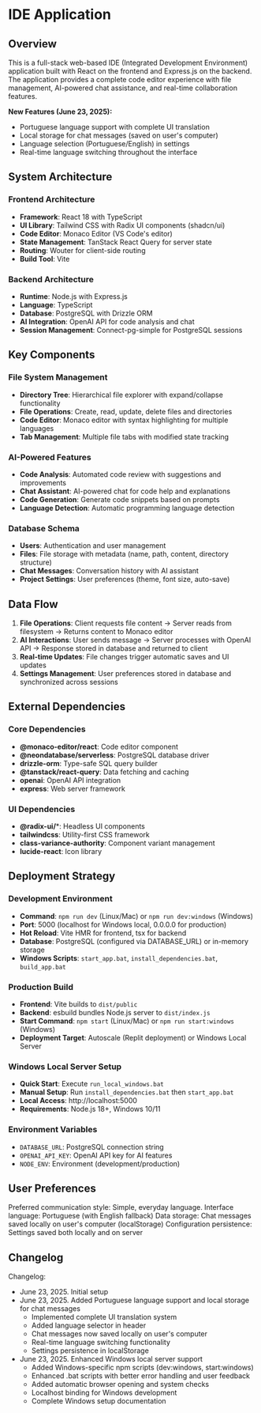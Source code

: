 # IDE Application

## Overview
This is a full-stack web-based IDE (Integrated Development Environment) application built with React on the frontend and Express.js on the backend. The application provides a complete code editor experience with file management, AI-powered chat assistance, and real-time collaboration features.

**New Features (June 23, 2025):**
- Portuguese language support with complete UI translation
- Local storage for chat messages (saved on user's computer)
- Language selection (Portuguese/English) in settings
- Real-time language switching throughout the interface

## System Architecture

### Frontend Architecture
- **Framework**: React 18 with TypeScript
- **UI Library**: Tailwind CSS with Radix UI components (shadcn/ui)
- **Code Editor**: Monaco Editor (VS Code's editor)
- **State Management**: TanStack React Query for server state
- **Routing**: Wouter for client-side routing
- **Build Tool**: Vite

### Backend Architecture
- **Runtime**: Node.js with Express.js
- **Language**: TypeScript
- **Database**: PostgreSQL with Drizzle ORM
- **AI Integration**: OpenAI API for code analysis and chat
- **Session Management**: Connect-pg-simple for PostgreSQL sessions

## Key Components

### File System Management
- **Directory Tree**: Hierarchical file explorer with expand/collapse functionality
- **File Operations**: Create, read, update, delete files and directories
- **Code Editor**: Monaco editor with syntax highlighting for multiple languages
- **Tab Management**: Multiple file tabs with modified state tracking

### AI-Powered Features
- **Code Analysis**: Automated code review with suggestions and improvements
- **Chat Assistant**: AI-powered chat for code help and explanations
- **Code Generation**: Generate code snippets based on prompts
- **Language Detection**: Automatic programming language detection

### Database Schema
- **Users**: Authentication and user management
- **Files**: File storage with metadata (name, path, content, directory structure)
- **Chat Messages**: Conversation history with AI assistant
- **Project Settings**: User preferences (theme, font size, auto-save)

## Data Flow

1. **File Operations**: Client requests file content → Server reads from filesystem → Returns content to Monaco editor
2. **AI Interactions**: User sends message → Server processes with OpenAI API → Response stored in database and returned to client
3. **Real-time Updates**: File changes trigger automatic saves and UI updates
4. **Settings Management**: User preferences stored in database and synchronized across sessions

## External Dependencies

### Core Dependencies
- **@monaco-editor/react**: Code editor component
- **@neondatabase/serverless**: PostgreSQL database driver
- **drizzle-orm**: Type-safe SQL query builder
- **@tanstack/react-query**: Data fetching and caching
- **openai**: OpenAI API integration
- **express**: Web server framework

### UI Dependencies
- **@radix-ui/***: Headless UI components
- **tailwindcss**: Utility-first CSS framework
- **class-variance-authority**: Component variant management
- **lucide-react**: Icon library

## Deployment Strategy

### Development Environment
- **Command**: `npm run dev` (Linux/Mac) or `npm run dev:windows` (Windows)
- **Port**: 5000 (localhost for Windows local, 0.0.0.0 for production)
- **Hot Reload**: Vite HMR for frontend, tsx for backend
- **Database**: PostgreSQL (configured via DATABASE_URL) or in-memory storage
- **Windows Scripts**: `start_app.bat`, `install_dependencies.bat`, `build_app.bat`

### Production Build
- **Frontend**: Vite builds to `dist/public`
- **Backend**: esbuild bundles Node.js server to `dist/index.js`
- **Start Command**: `npm start` (Linux/Mac) or `npm run start:windows` (Windows)
- **Deployment Target**: Autoscale (Replit deployment) or Windows Local Server

### Windows Local Server Setup
- **Quick Start**: Execute `run_local_windows.bat`
- **Manual Setup**: Run `install_dependencies.bat` then `start_app.bat`
- **Local Access**: http://localhost:5000
- **Requirements**: Node.js 18+, Windows 10/11

### Environment Variables
- `DATABASE_URL`: PostgreSQL connection string
- `OPENAI_API_KEY`: OpenAI API key for AI features
- `NODE_ENV`: Environment (development/production)

## User Preferences

Preferred communication style: Simple, everyday language.
Interface language: Portuguese (with English fallback)
Data storage: Chat messages saved locally on user's computer (localStorage)
Configuration persistence: Settings saved both locally and on server

## Changelog

Changelog:
- June 23, 2025. Initial setup
- June 23, 2025. Added Portuguese language support and local storage for chat messages
  - Implemented complete UI translation system
  - Added language selector in header
  - Chat messages now saved locally on user's computer
  - Real-time language switching functionality
  - Settings persistence in localStorage
- June 23, 2025. Enhanced Windows local server support
  - Added Windows-specific npm scripts (dev:windows, start:windows)
  - Enhanced .bat scripts with better error handling and user feedback
  - Added automatic browser opening and system checks
  - Localhost binding for Windows development
  - Complete Windows setup documentation